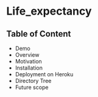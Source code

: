 # Life_expectancy
## Table of Content
* Demo
* Overview
* Motivation
* Installation
* Deployment on Heroku
* Directory Tree
* Future scope

